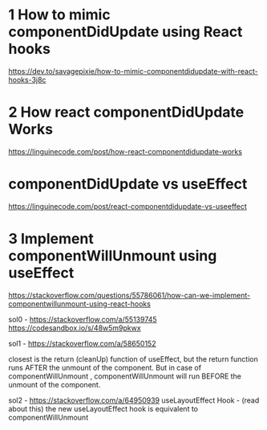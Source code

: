 # 1 How to mimic componentDidUpdate using React hooks
https://dev.to/savagepixie/how-to-mimic-componentdidupdate-with-react-hooks-3j8c

# 2 How react componentDidUpdate Works
https://linguinecode.com/post/how-react-componentdidupdate-works

# componentDidUpdate vs useEffect
https://linguinecode.com/post/react-componentdidupdate-vs-useeffect

# 3 Implement componentWillUnmount using useEffect
https://stackoverflow.com/questions/55786061/how-can-we-implement-componentwillunmount-using-react-hooks

sol0 - https://stackoverflow.com/a/55139745
https://codesandbox.io/s/48w5m9pkwx

sol1 - https://stackoverflow.com/a/58650152

closest is the return (cleanUp) function of useEffect, but the return function runs
AFTER the unmount of the component. But in case of componentWillUnmount , componentWillUnmount will run BEFORE the unmount of the component.

sol2 - https://stackoverflow.com/a/64950939
useLayoutEffect Hook - (read about this)
the new useLayoutEffect hook is equivalent to componentWillUnmount


